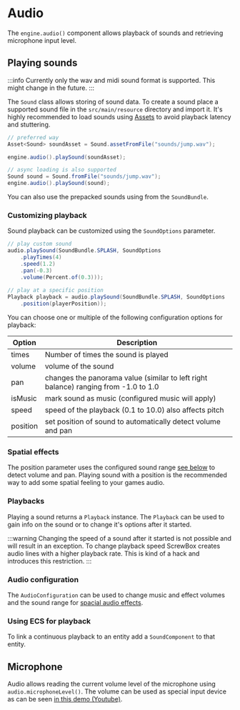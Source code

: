 # Audio

The `engine.audio()` component allows playback of sounds and retrieving microphone input level.

## Playing sounds

:::info
Currently only the wav and midi sound format is supported.
This might change in the future.
:::

The `Sound` class allows storing of sound data.
To create a sound place a supported sound file in the `src/main/resource` directory and import it.
It's highly recommended to load sounds using [Assets](assets) to avoid playback latency and stuttering.

``` java
// preferred way
Asset<Sound> soundAsset = Sound.assetFromFile("sounds/jump.wav");

engine.audio().playSound(soundAsset);

// async loading is also supported
Sound sound = Sound.fromFile("sounds/jump.wav");
engine.audio().playSound(sound);
```

You can also use the prepacked sounds using from the `SoundBundle`.

### Customizing playback

Sound playback can be customized using the `SoundOptions` parameter.

``` java
// play custom sound
audio.playSound(SoundBundle.SPLASH, SoundOptions
    .playTimes(4)
    .speed(1.2)
    .pan(-0.3)
    .volume(Percent.of(0.3)));
    
// play at a specific position
Playback playback = audio.playSound(SoundBundle.SPLASH, SoundOptions
    .position(playerPosition));
```

You can choose one or multiple of the following configuration options for playback:

| Option   | Description                                                                         |
|----------|-------------------------------------------------------------------------------------|
| times    | Number of times the sound is played                                                 |
| volume   | volume of the sound                                                                 |
| pan      | changes the panorama value (similar to left right balance) ranging from -1.0 to 1.0 |
| isMusic  | mark sound as music (configured music will apply)                                   |
| speed    | speed of the playback (0.1 to 10.0) also affects pitch                              |
| position | set position of sound to automatically detect volume and pan                        |

### Spatial effects

The position parameter uses the configured sound range [see below](#audio-configuration) to detect volume and pan.
Playing sound with a position is the recommended way to add some spatial feeling to your games audio.

### Playbacks

Playing a sound returns a `Playback` instance.
The `Playback` can be used to gain info on the sound or to change it's options after it started.

:::warning
Changing the speed of a sound after it started is not possible and will result in an exception.
To change playback speed ScrewBox creates audio lines with a higher playback rate.
This is kind of a hack and introduces this restriction.
:::

### Audio configuration

The `AudioConfiguration` can be used to change music and effect volumes and the sound range for [spacial audio effects](#spatial-effects).

### Using ECS for playback

To link a continuous playback to an entity add a `SoundComponent` to that entity.

## Microphone

Audio allows reading the current volume level of the microphone using `audio.microphoneLevel()`.
The volume can be used as special input device as can be seen [in this demo (Youtube)](https://www.youtube.com/shorts/YsotSkrkftk).